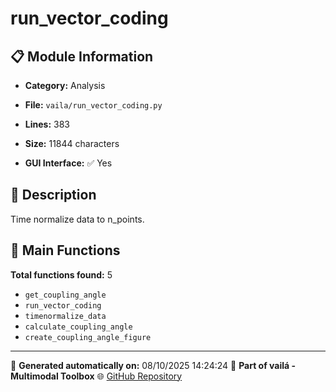 # run_vector_coding

## 📋 Module Information

- **Category:** Analysis
- **File:** `vaila/run_vector_coding.py`
- **Lines:** 383
- **Size:** 11844 characters


- **GUI Interface:** ✅ Yes

## 📖 Description

Time normalize data to n_points.

## 🔧 Main Functions

**Total functions found:** 5

- `get_coupling_angle`
- `run_vector_coding`
- `timenormalize_data`
- `calculate_coupling_angle`
- `create_coupling_angle_figure`




---

📅 **Generated automatically on:** 08/10/2025 14:24:24
🔗 **Part of vailá - Multimodal Toolbox**
🌐 [GitHub Repository](https://github.com/vaila-multimodaltoolbox/vaila)
